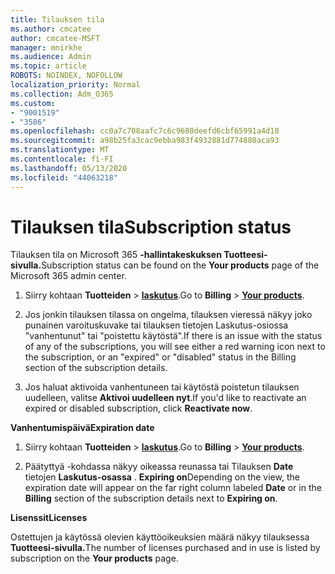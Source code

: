```yaml
---
title: Tilauksen tila
ms.author: cmcatee
author: cmcatee-MSFT
manager: mnirkhe
ms.audience: Admin
ms.topic: article
ROBOTS: NOINDEX, NOFOLLOW
localization_priority: Normal
ms.collection: Adm_O365
ms.custom:
- "9001519"
- "3586"
ms.openlocfilehash: cc0a7c708aafc7c6c9680deefd6cbf65991a4d18
ms.sourcegitcommit: a98b25fa3cac9ebba983f4932881d774880aca93
ms.translationtype: MT
ms.contentlocale: fi-FI
ms.lasthandoff: 05/13/2020
ms.locfileid: "44063218"
---
```

# <a name="subscription-status"></a><span data-ttu-id="183a6-102">Tilauksen tila</span><span class="sxs-lookup"><span data-stu-id="183a6-102">Subscription status</span></span>

<span data-ttu-id="183a6-103">Tilauksen tila on Microsoft 365 **-hallintakeskuksen Tuotteesi-sivulla.**</span><span class="sxs-lookup"><span data-stu-id="183a6-103">Subscription status can be found on the **Your products** page of the Microsoft 365 admin center.</span></span>

1. <span data-ttu-id="183a6-104">Siirry kohtaan **Tuotteiden**  >  **[laskutus](https://go.microsoft.com/fwlink/p/?linkid=842054)**.</span><span class="sxs-lookup"><span data-stu-id="183a6-104">Go to **Billing** > **[Your products](https://go.microsoft.com/fwlink/p/?linkid=842054)**.</span></span>

2. <span data-ttu-id="183a6-105">Jos jonkin tilauksen tilassa on ongelma, tilauksen vieressä näkyy joko punainen varoituskuvake tai tilauksen tietojen Laskutus-osiossa "vanhentunut" tai "poistettu käytöstä".</span><span class="sxs-lookup"><span data-stu-id="183a6-105">If there is an issue with the status of any of the subscriptions, you will see either a red warning icon next to the subscription, or an "expired" or "disabled" status in the Billing section of the subscription details.</span></span>

3. <span data-ttu-id="183a6-106">Jos haluat aktivoida vanhentuneen tai käytöstä poistetun tilauksen uudelleen, valitse **Aktivoi uudelleen nyt**.</span><span class="sxs-lookup"><span data-stu-id="183a6-106">If you'd like to reactivate an expired or disabled subscription, click **Reactivate now**.</span></span>

<span data-ttu-id="183a6-107">**Vanhentumispäivä**</span><span class="sxs-lookup"><span data-stu-id="183a6-107">**Expiration date**</span></span>

1. <span data-ttu-id="183a6-108">Siirry kohtaan **Tuotteiden**  >  **[laskutus](https://go.microsoft.com/fwlink/p/?linkid=842054)**.</span><span class="sxs-lookup"><span data-stu-id="183a6-108">Go to **Billing** > **[Your products](https://go.microsoft.com/fwlink/p/?linkid=842054)**.</span></span>

2. <span data-ttu-id="183a6-109">Päätyttyä -kohdassa näkyy oikeassa reunassa tai Tilauksen **Date** tietojen **Laskutus-osassa** . **Expiring on**</span><span class="sxs-lookup"><span data-stu-id="183a6-109">Depending on the view, the expiration date will appear on the far right column labeled **Date** or in the **Billing** section of the subscription details next to **Expiring on**.</span></span>

<span data-ttu-id="183a6-110">**Lisenssit**</span><span class="sxs-lookup"><span data-stu-id="183a6-110">**Licenses**</span></span>

<span data-ttu-id="183a6-111">Ostettujen ja käytössä olevien käyttöoikeuksien määrä näkyy tilauksessa **Tuotteesi-sivulla.**</span><span class="sxs-lookup"><span data-stu-id="183a6-111">The number of licenses purchased and in use is listed by subscription on the **Your products** page.</span></span>


